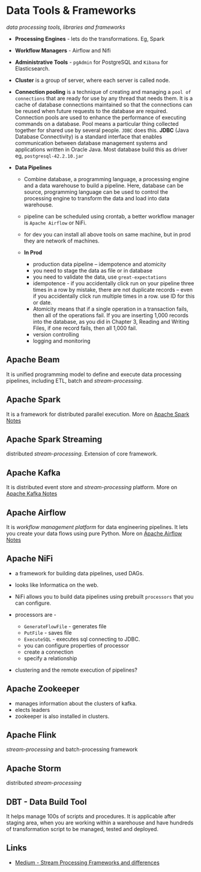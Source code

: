 # Data Tools & Frameworks

_data processing tools, libraries and frameworks_

- **Processing Engines** - lets do the transformations. Eg, Spark
- **Workflow Managers** - Airflow and Nifi
- **Administrative Tools** - `pgAdmin` for PostgreSQL and `Kibana` for Elasticsearch.
- **Cluster** is a group of server, where each server is called node.

- **Connection pooling** is a technique of creating and managing a `pool of connections` that are ready for use by any thread that needs them. It is a cache of database connections maintained so that the connections can be reused when future requests to the database are required. Connection pools are used to enhance the performance of executing commands on a database. Pool means a particular thing collected together for shared use by several people. `JDBC` does this. **JDBC** (Java Database Connectivity) is a standard interface that enables communication between database management systems and applications written in Oracle Java. Most database build this as driver eg, `postgresql-42.2.10.jar`

- **Data Pipelines**
  - Combine database, a programming language, a processing engine and a data warehouse to build a pipeline. Here, database can be source, programming language can be used to control the processing engine to transform the data and load into data warehouse.
  - pipeline can be scheduled using crontab, a better workflow manager is `Apache Airflow` or NiFi.
  - for dev you can install all above tools on same machine, but in prod they are network of machines.

  - **In Prod**
    - production data pipeline – idempotence and atomicity
    - you need to stage the data as file or in database
    - you need to validate the data, use `great-expectations`
    - idempotence - if you accidentally click run on your pipeline three times in a row by mistake, there are not duplicate records – even if you accidentally click run multiple times in a row. use ID for this or date.
    - Atomicity means that if a single operation in a transaction fails, then all of the operations fail. If you are inserting 1,000 records into the database, as you did in Chapter 3, Reading and Writing Files, if one record fails, then all 1,000 fail.
    - version controlling
    - logging and monitoring

## Apache Beam

It is unified programming model to define and execute data processing pipelines, including ETL, batch and _stream-processing_.

## Apache Spark

It is a framework for distributed parallel execution. More on [Apache Spark Notes](./apache-spark.md)

## Apache Spark Streaming

distributed _stream-processing_. Extension of core framework.

## Apache Kafka

It is distributed event store and _stream-processing_ platform. More on [Apache Kafka Notes](./apache-kafka.md)

## Apache Airflow

It is _workflow management platform_ for data engineering pipelines. It lets you create your data flows using pure Python. More on [Apache Airflow Notes](./apache-airflow.md)

## Apache NiFi

- a framework for building data pipelines, used DAGs.
- looks like Informatica on the web.
- NiFi allows you to build data pipelines using prebuilt `processors` that you can configure.

- processors are -
  - `GenerateFlowFile` - generates file
  - `PutFile` - saves file
  - `ExecuteSQL` - executes sql connecting to JDBC.
  - you can configure properties of processor
  - create a connection
  - specify a relationship

- clustering and the remote execution of pipelines?


## Apache Zookeeper

- manages information about the clusters of kafka.
- elects leaders
- zookeeper is also installed in clusters.


## Apache Flink

_stream-processing_ and batch-processing framework


## Apache Storm

distributed _stream-processing_

## DBT - Data Build Tool

It helps manage 100s of scripts and procedures. It is applicable after staging area, when you are working within a warehouse and have hundreds of transformation script to be managed, tested and deployed.

## Links

- [Medium - Stream Processing Frameworks and differences](https://medium.com/@chandanbaranwal/spark-streaming-vs-flink-vs-storm-vs-kafka-streams-vs-samza-choose-your-stream-processing-91ea3f04675b)

